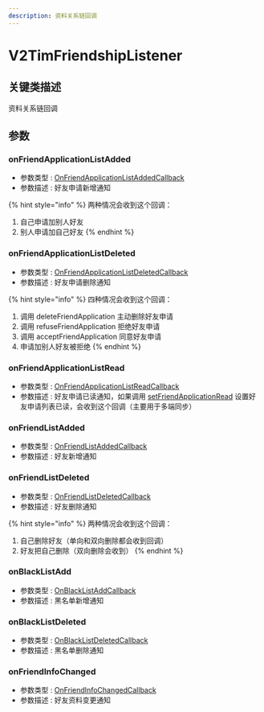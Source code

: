 ```yaml
---
description: 资料关系链回调
---
```


# V2TimFriendshipListener

## 关键类描述

资料关系链回调

## 参数

### onFriendApplicationListAdded

* 参数类型 : [OnFriendApplicationListAddedCallback](../../callbacks/onfriendapplicationlistaddedcallback.md)
* 参数描述 : 好友申请新增通知

{% hint style="info" %}
两种情况会收到这个回调：

1. 自己申请加别人好友
2. 别人申请加自己好友
{% endhint %}

### onFriendApplicationListDeleted

* 参数类型 : [OnFriendApplicationListDeletedCallback](../../callbacks/onfriendapplicationlistdeletedcallback.md)
* 参数描述 : 好友申请删除通知

{% hint style="info" %}
四种情况会收到这个回调：

1. 调用 deleteFriendApplication 主动删除好友申请
2. 调用 refuseFriendApplication 拒绝好友申请
3. 调用 acceptFriendApplication 同意好友申请
4. 申请加别人好友被拒绝
{% endhint %}

### onFriendApplicationListRead

* 参数类型 : [OnFriendApplicationListReadCallback](../../callbacks/onfriendapplicationlistreadcallback.md)
* 参数描述 : 好友申请已读通知，如果调用 [setFriendApplicationRead](../../v2timfriendshipmanager/setfriendapplicationread.md) 设置好友申请列表已读，会收到这个回调（主要用于多端同步）

### onFriendListAdded

* 参数类型 : [OnFriendListAddedCallback](../../callbacks/onfriendlistaddedcallback.md)
* 参数描述 : 好友新增通知

### onFriendListDeleted

* 参数类型 : [OnFriendListDeletedCallback](../../callbacks/onfriendlistdeletedcallback.md)
* 参数描述 : 好友删除通知

{% hint style="info" %}
两种情况会收到这个回调：

1. 自己删除好友（单向和双向删除都会收到回调）
2. 好友把自己删除（双向删除会收到）
{% endhint %}

### onBlackListAdd

* 参数类型 : [OnBlackListAddCallback](../../callbacks/onblacklistaddcallback.md)
* 参数描述 : 黑名单新增通知

### onBlackListDeleted

* 参数类型 : [OnBlackListDeletedCallback](../../callbacks/onblacklistdeletedcallback.md)
* 参数描述 : 黑名单删除通知

### onFriendInfoChanged

* 参数类型 : [OnFriendInfoChangedCallback](../../callbacks/onfriendinfochangedcallback.md)
* 参数描述 : 好友资料变更通知
